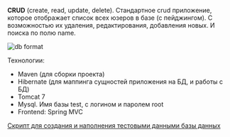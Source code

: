 **CRUD** (create, read, update, delete).
Стандартное crud приложение, которое отображает список всех юзеров в базе (с пейджингом).  С возможностью их удаления, редактирования, добавления новых.  И поиска по полю name. 

![db format](https://github.com/andreichernov/CrudAppTry/blob/master/readme_img/db_table_example.png)

Технологии: 
*	Maven (для сборки проекта)
*	Hibernate (для маппинга сущностей приложения на БД, и работы с БД)
*	Tomcat 7
*	Mysql. Имя базы test, с логином и паролем root
*	Frontend: Spring MVC

[Скрипт для создания и наполнения тестовыми данными базы данных](https://github.com/andreichernov/CrudAppTry/blob/master/db_script/db_fill_script_javarush.sql)

